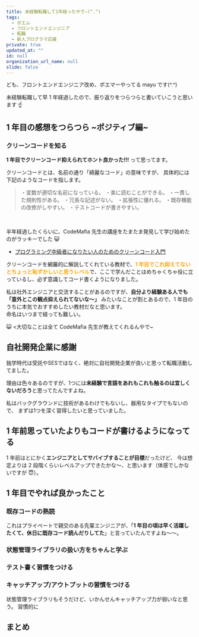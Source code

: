 ```yaml
---
title: 未経験転職して1年経ったやで~(^.^)
tags:
  - ポエム
  - フロントエンドエンジニア
  - 転職
  - 新人プログラマ応援
private: true
updated_at: ""
id: null
organization_url_name: null
slide: false
---
```


ども、フロントエンドエンジニア改め、ポエマーやってる mayu です(^.^)

未経験転職して早 1 年経過したので、振り返りをつらつらと書いていこうと思います ☝️

## 1 年目の感想をつらつら ~ポジティブ編~

### クリーンコードを知る

**1 年目でクリーンコード抑えられてホント良かった!!!**
って思ってます。

クリーンコードとは、名前の通り「綺麗なコード」の意味ですが、
具体的には下記のようなコードを指します。

> ・変数が適切な名前になっている。
> ・楽に読むことができる。
> ・一貫した規則性がある。
> ・冗長な記述がない。
> ・拡張性に優れる。
> ・既存機能の改修がしやすい。
> ・テストコードが書きやすい。

<br />

半年経過したくらいに、CodeMafia 先生の講座をたまたま発見して学び始めたのがラッキーでした 😺

- [プログラミング中級者になりたい人のためのクリーンコード入門](https://www.udemy.com/course/clean-code-tutorial/)

クリーンコードを網羅的に解説してくれている教材で、<font color="orange">**1 年目でこれ抑えてないとちょっと恥ずかしいと思うレベル**</font>で、ここで学んだことはめちゃくちゃ役に立っているし、必ず意識してコード書くようになりました。

私は社外エンジニアと交流することがあるのですが、**自分より経験ある人でも「意外とこの観点抑えられてないな〜」** みたいなことが割とあるので、1 年目のうちに本気でおすすめしたい教材だなと思います。<br />
命名はいつまで経っても難しい。

😺 <大切なことは全て CodeMafia 先生が教えてくれるんやで~

## 自社開発企業に感謝
独学時代は受託やSESではなく、絶対に自社開発企業が良いと思って転職活動してました。

理由は色々あるのですが、1つには**未経験で言語をあれもこれも触るのは宜しくないだろう**と思ってたんですよね。

私はバックグラウンドに技術があるわけでもないし、器用なタイプでもないので、
まずは1つを深く習得したいと思っていました。

## 1 年前思っていたよりもコードが書けるようになってる

1 年前はとにかく**エンジニアとしてサバイブすることが目標**だったけど、
今は想定よりは 2 段階くらいレベルアップできたかな〜、と思います（体感でしかないですが 😇）。


## 1 年目でやれば良かったこと

### 既存コードの熟読

これはプライベートで親交のある先輩エンジニアが、「**1 年目の頃は早く活躍したくて、休日に既存コード読んだりしてた**」と言っていたんですよね〜〜。

### 状態管理ライブラリの扱い方をちゃんと学ぶ

### テスト書く習慣をつける

### キャッチアップ/アウトプットの習慣をつける

状態管理ライブラリもそうだけど、いかんせんキャッチアップ力が弱いなと思う。
習慣的に

## まとめ
